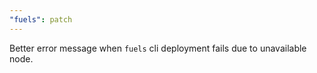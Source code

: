 ```yaml
---
"fuels": patch
---
```


Better error message when `fuels` cli deployment fails due to unavailable node.

